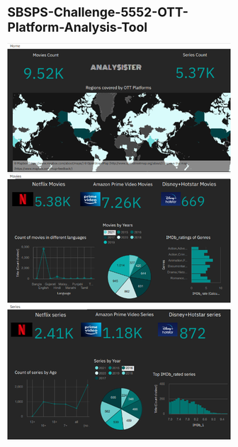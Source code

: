 # SBSPS-Challenge-5552-OTT-Platform-Analysis-Tool
![Alt text](Screenshots/home.png?raw=true "Home")
![Alt text](Screenshots/Movies.png?raw=true "Movies Analysis")
![Alt text](Screenshots/series.png?raw=true "Series Analysis")
